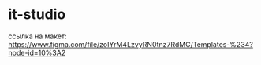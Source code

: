 # it-studio

ссылка на макет: https://www.figma.com/file/zoIYrM4LzvyRN0tnz7RdMC/Templates-%234?node-id=10%3A2
